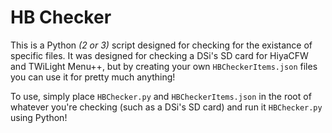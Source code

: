 # HB Checker
This is a Python *(2 or 3)* script designed for checking for the existance of specific files. It was designed for checking a DSi's SD card for HiyaCFW and TWiLight Menu++, but by creating your own `HBCheckerItems.json` files you can use it for pretty much anything!

To use, simply place `HBChecker.py` and `HBCheckerItems.json` in the root of whatever you're checking (such as a DSi's SD card) and run it `HBChecker.py` using Python!

